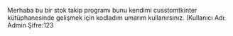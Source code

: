 Merhaba bu bir stok takip programı bunu kendimi cusstomtkinter kütüphanesinde gelişmek için kodladım umarım kullanırsınız. (Kullanıcı Adı: Admin Şifre:123
